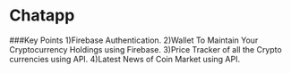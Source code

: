 # Chatapp

###Key Points
1)Firebase Authentication.
2)Wallet To Maintain Your Cryptocurrency Holdings using Firebase.
3)Price Tracker of all the Crypto currencies using API.
4)Latest News of Coin Market using API.
